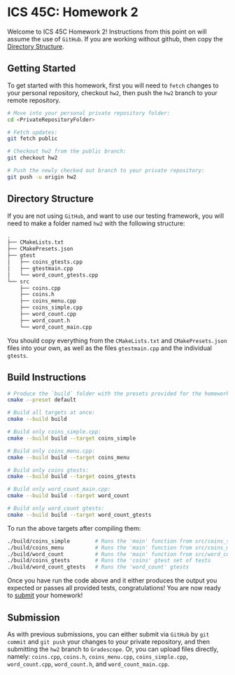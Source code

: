 # ICS 45C: Homework 2 

Welcome to ICS 45C Homework 2! Instructions from this point on will assume the use of `GitHub`.
If you are working without github, then copy the [Directory Structure](#directory-structure).

## Getting Started

To get started with this homework, first you will need to `fetch` changes to your personal repository,
checkout `hw2`, then push the `hw2` branch to your remote repository.

```bash
# Move into your personal private repository folder:
cd <PrivateRepositoryFolder>

# Fetch updates:
git fetch public

# Checkout hw2 from the public branch:
git checkout hw2

# Push the newly checked out branch to your private repository:
git push -u origin hw2
```

## Directory Structure

If you are not using `GitHub`, and want to use our testing framework, you will need to make a folder
named `hw2` with the following structure:

```bash
.
├── CMakeLists.txt
├── CMakePresets.json
├── gtest
│   ├── coins_gtests.cpp
│   ├── gtestmain.cpp
│   └── word_count_gtests.cpp
└── src
    ├── coins.cpp
    ├── coins.h
    ├── coins_menu.cpp
    ├── coins_simple.cpp
    ├── word_count.cpp
    ├── word_count.h
    └── word_count_main.cpp
```

You should copy everything from the `CMakeLists.txt` and `CMakePresets.json` files into your own,
as well as the files `gtestmain.cpp` and the individual `gtests`.

## Build Instructions

```bash
# Produce the `build` folder with the presets provided for the homework:
cmake --preset default

# Build all targets at once:
cmake --build build

# Build only coins_simple.cpp:
cmake --build build --target coins_simple

# Build only coins_menu.cpp:
cmake --build build --target coins_menu

# Build only coins gtests:
cmake --build build --target coins_gtests

# Build only word_count_main.cpp:
cmake --build build --target word_count

# Build only word_count gtests:
cmake --build build --target word_count_gtests
```

To run the above targets after compiling them:

```bash
./build/coins_simple        # Runs the 'main' function from src/coins_simple.cpp
./build/coins_menu          # Runs the 'main' function from src/coins_menu.cpp
./build/word_count          # Runs the 'main' function from src/word_count_main.cpp
./build/coins_gtests        # Runs the 'coins' gtest set of tests
./build/word_count_gtests   # Runs the 'word_count' gtests
```

Once you have run the code above and it either produces the output you expected or passes
all provided tests, congratulations! You are now ready to [submit](#submission) your homework!

## Submission

As with previous submissions, you can either submit via `GitHub` by `git commit` and `git push` your
changes to your private repository, and then submitting the `hw2` branch to `Gradescope`. Or, you can
upload files directly, namely: `coins.cpp`, `coins.h`, `coins_menu.cpp`, `coins_simple.cpp`,
`word_count.cpp`, `word_count.h`, and `word_count_main.cpp`.
